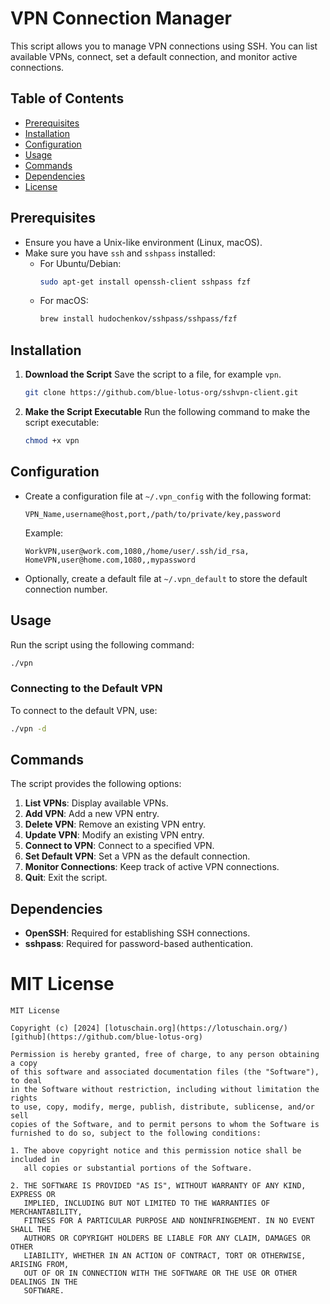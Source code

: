 # VPN Connection Manager

This script allows you to manage VPN connections using SSH. You can list available VPNs, connect, set a default connection, and monitor active connections.

## Table of Contents

- [Prerequisites](#prerequisites)
- [Installation](#installation)
- [Configuration](#configuration)
- [Usage](#usage)
- [Commands](#commands)
- [Dependencies](#dependencies)
- [License](#license)

## Prerequisites

- Ensure you have a Unix-like environment (Linux, macOS).
- Make sure you have `ssh` and `sshpass` installed:
  - For Ubuntu/Debian: 
    ```bash
    sudo apt-get install openssh-client sshpass fzf
    ```
  - For macOS:
    ```bash
    brew install hudochenkov/sshpass/sshpass/fzf
    ```

## Installation

1. **Download the Script**
   Save the script to a file, for example `vpn`.

   ```bash
   git clone https://github.com/blue-lotus-org/sshvpn-client.git
   ```

2. **Make the Script Executable**
   Run the following command to make the script executable:

   ```bash
   chmod +x vpn
   ```

## Configuration

- Create a configuration file at `~/.vpn_config` with the following format:

  ```
  VPN_Name,username@host,port,/path/to/private/key,password
  ```

  Example:
  ```
  WorkVPN,user@work.com,1080,/home/user/.ssh/id_rsa,
  HomeVPN,user@home.com,1080,,mypassword
  ```

- Optionally, create a default file at `~/.vpn_default` to store the default connection number.

## Usage

Run the script using the following command:

```bash
./vpn
```

### Connecting to the Default VPN

To connect to the default VPN, use:

```bash
./vpn -d
```

## Commands

The script provides the following options:

1. **List VPNs**: Display available VPNs.
2. **Add VPN**: Add a new VPN entry.
3. **Delete VPN**: Remove an existing VPN entry.
4. **Update VPN**: Modify an existing VPN entry.
5. **Connect to VPN**: Connect to a specified VPN.
6. **Set Default VPN**: Set a VPN as the default connection.
7. **Monitor Connections**: Keep track of active VPN connections.
8. **Quit**: Exit the script.

## Dependencies

- **OpenSSH**: Required for establishing SSH connections.
- **sshpass**: Required for password-based authentication.


# MIT License

```
MIT License

Copyright (c) [2024] [lotuschain.org](https://lotuschain.org/) [github](https://github.com/blue-lotus-org)

Permission is hereby granted, free of charge, to any person obtaining a copy
of this software and associated documentation files (the "Software"), to deal
in the Software without restriction, including without limitation the rights
to use, copy, modify, merge, publish, distribute, sublicense, and/or sell
copies of the Software, and to permit persons to whom the Software is
furnished to do so, subject to the following conditions:

1. The above copyright notice and this permission notice shall be included in
   all copies or substantial portions of the Software.

2. THE SOFTWARE IS PROVIDED "AS IS", WITHOUT WARRANTY OF ANY KIND, EXPRESS OR
   IMPLIED, INCLUDING BUT NOT LIMITED TO THE WARRANTIES OF MERCHANTABILITY,
   FITNESS FOR A PARTICULAR PURPOSE AND NONINFRINGEMENT. IN NO EVENT SHALL THE
   AUTHORS OR COPYRIGHT HOLDERS BE LIABLE FOR ANY CLAIM, DAMAGES OR OTHER
   LIABILITY, WHETHER IN AN ACTION OF CONTRACT, TORT OR OTHERWISE, ARISING FROM,
   OUT OF OR IN CONNECTION WITH THE SOFTWARE OR THE USE OR OTHER DEALINGS IN THE
   SOFTWARE.
```